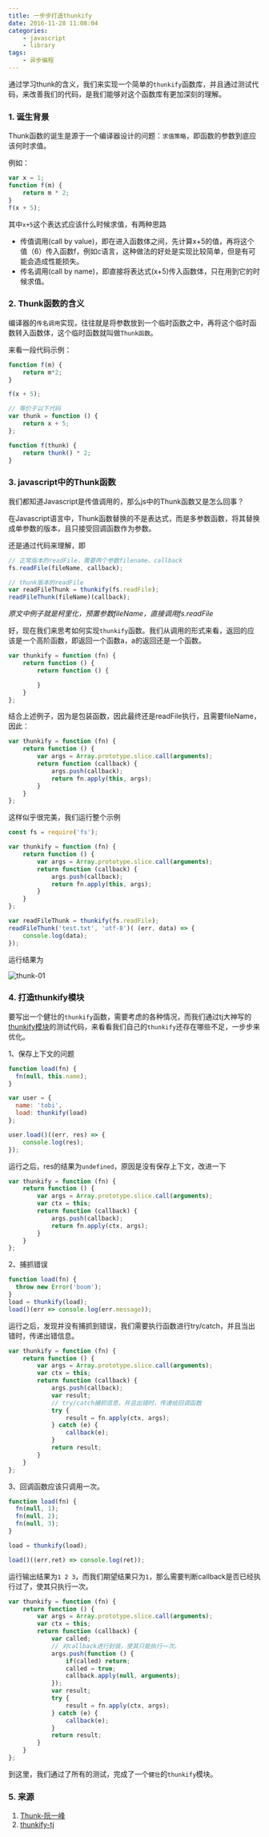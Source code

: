 ```yaml
---
title: 一步步打造thunkify
date: 2016-11-28 11:08:04
categories:
    - javascript
    - library
tags:
    - 异步编程
---
```


通过学习thunk的含义，我们来实现一个简单的`thunkify`函数库，并且通过测试代码，来改善我们的代码，是我们能够对这个函数库有更加深刻的理解。

<!-- more -->

### 1. 诞生背景

Thunk函数的诞生是源于一个编译器设计的问题：`求值策略`，即函数的参数到底应该何时求值。

例如：

```javascript
var x = 1;
function f(m) {
    return m * 2;
}
f(x + 5);
```

其中`x+5`这个表达式应该什么时候求值，有两种思路

* 传值调用(call by value)，即在进入函数体之间，先计算x+5的值，再将这个值（6）传入函数f，例如c语言，这种做法的好处是实现比较简单，但是有可能会造成性能损失。
* 传名调用(call by name)，即直接将表达式(x+5)传入函数体，只在用到它的时候求值。

### 2. Thunk函数的含义

编译器的`传名调用`实现，往往就是将参数放到一个临时函数之中，再将这个临时函数转入函数体，这个临时函数就叫做`Thunk函数`。

来看一段代码示例：

```javascript
function f(m) {
    return m*2;
}

f(x + 5);

// 等价于以下代码
var thunk = function () {
    return x + 5;
};

function f(thunk) {
    return thunk() * 2;
}
```



### 3. javascript中的Thunk函数

我们都知道Javascript是传值调用的，那么js中的Thunk函数又是怎么回事？

在Javascript语言中，Thunk函数替换的不是表达式，而是多参数函数，将其替换成单参数的版本，且只接受回调函数作为参数。

还是通过代码来理解，即

```javascript
// 正常版本的readFile，需要两个参数filename、callback
fs.readFile(fileName, callback);

// thunk版本的readFile
var readFileThunk = thunkify(fs.readFile);
readFileThunk(fileName)(callback);
```

*原文中例子就是柯里化，预置参数fileName，直接调用fs.readFile*

好，现在我们来思考如何实现`thunkify`函数。我们从调用的形式来看，返回的应该是一个高阶函数，即返回一个函数a，a的返回还是一个函数。

```javascript
var thunkify = function (fn) {
    return function () {
        return function () {

        }
    }
};
```

结合上述例子，因为是包装函数，因此最终还是readFile执行，且需要fileName，因此：

```javascript
var thunkify = function (fn) {
    return function () {
        var args = Array.prototype.slice.call(arguments);
        return function (callback) {
            args.push(callback);
            return fn.apply(this, args);
        }
    }
};
```

这样似乎很完美，我们运行整个示例

```javascript
const fs = require('fs');

var thunkify = function (fn) {
    return function () {
        var args = Array.prototype.slice.call(arguments);
        return function (callback) {
            args.push(callback);
            return fn.apply(this, args);
        }
    }
};

var readFileThunk = thunkify(fs.readFile);
readFileThunk('test.txt', 'utf-8')( (err, data) => {
	console.log(data);
});
```

运行结果为

![thunk-01](/uploads/thunk-01.png)

### 4. 打造thunkify模块

要写出一个健壮的`thunkify`函数，需要考虑的各种情况，而我们通过tj大神写的[thunkify模块](https://github.com/tj/node-thunkify/blob/master/test/index.js)的测试代码，来看看我们自己的`thunkify`还存在哪些不足，一步步来优化。

1、保存上下文的问题

```javascript
function load(fn) {
  fn(null, this.name);
}

var user = {
  name: 'tobi',
  load: thunkify(load)
};

user.load()((err, res) => {
	console.log(res);
});
```

运行之后，res的结果为`undefined`，原因是没有保存上下文，改进一下

```javascript
var thunkify = function (fn) {
    return function () {
        var args = Array.prototype.slice.call(arguments);
        var ctx = this;
        return function (callback) {
            args.push(callback);
            return fn.apply(ctx, args);
        }
    }
};
```

2、捕抓错误

```javascript
function load(fn) {
  throw new Error('boom');
}
load = thunkify(load);
load()(err => console.log(err.message));
```

运行之后，发现并没有捕抓到错误，我们需要执行函数进行try/catch，并且当出错时，传递出错信息。

```javascript
var thunkify = function (fn) {
    return function () {
        var args = Array.prototype.slice.call(arguments);
        var ctx = this;
        return function (callback) {
            args.push(callback);
            var result;
            // try/catch捕抓信息，并且出错时，传递给回调函数
            try {
            	result = fn.apply(ctx, args);
            } catch (e) {
            	callback(e);
            }
            return result;
        }
    }
};
```

3、回调函数应该只调用一次。

```javascript
function load(fn) {
  fn(null, 1);
  fn(null, 2);
  fn(null, 3);
}

load = thunkify(load);

load()((err,ret) => console.log(ret));
```

运行输出结果为`1 2 3`，而我们期望结果只为`1`，那么需要判断callback是否已经执行过了，使其只执行一次。

```javascript
var thunkify = function (fn) {
    return function () {
        var args = Array.prototype.slice.call(arguments);
        var ctx = this;
        return function (callback) {
        	var called; 
            // 对callback进行封装，使其只能执行一次。
            args.push(function () {
            	if(called) return;
            	called = true;
            	callback.apply(null, arguments);
            });
            var result;
            try {
            	result = fn.apply(ctx, args);
            } catch (e) {
            	callback(e);
            }
            return result;
        }
    }
};
```

到这里，我们通过了所有的测试，完成了一个`健壮`的`thunkify`模块。

### 5. 来源

1. [Thunk-阮一峰](http://www.ruanyifeng.com/blog/2015/05/thunk.html)
2. [thunkify-tj](https://github.com/tj/node-thunkify)